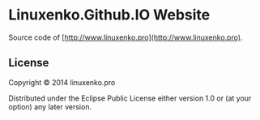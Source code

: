 # Linuxenko.Github.IO Website

Source code of [http://www.linuxenko.pro](http://www.linuxenko.pro).

## License

Copyright © 2014 linuxenko.pro

Distributed under the Eclipse Public License either version 1.0 or (at
your option) any later version.
